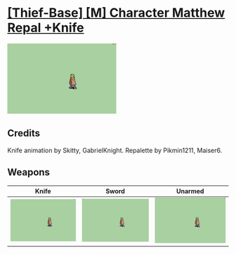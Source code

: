 # [\[Thief-Base\] \[M\] Character Matthew Repal +Knife](../%5BThief-Base%5D%20%5BM%5D%20Character%20Matthew%20Repal%20+Knife)

<img src="./1.%20Knife/Knife_000.png" alt="[Thief-Base] [M] Character Matthew Repal +Knife standing" />

## Credits

Knife animation by Skitty, GabrielKnight.
Repalette by Pikmin1211, Maiser6.

## Weapons


|Knife |Sword |Unarmed |
|  :---: | :---: | :---: |
| <img alt="Knife animation" src="./1.%20Knife/Knife.gif" /> | <img alt="Sword animation" src="./1.%20Sword/Sword.gif" /> | <img alt="Unarmed animation" src="./8.%20Unarmed/Unarmed.gif" /> |
